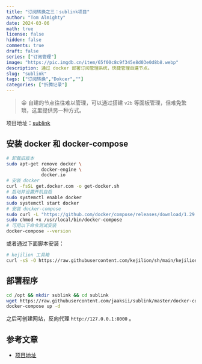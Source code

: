 ```yaml
---
title: "订阅转换之三：sublink项目"
author: "Tom Almighty"
date: 2024-03-06
math: true
license: false
hidden: false
comments: true
draft: false
series: ["订阅管理"]
image: "https://pic.imgdb.cn/item/65f00c8c9f345e8d03e0d8b8.webp"
description: 通过 docker 部署订阅管理系统，快捷管理自建节点。
slug: "sublink"
tags: ["订阅转换","Dokcer",""]
categories: ["折腾记录"]
---
```


> 😀 自建的节点往往难以管理，可以通过搭建 `v2b` 等面板管理，但难免繁琐，这里提供另一种方式。


项目地址：[sublink](https://github.com/jaaksii/sublink)

## 安装 docker 和 docker-compose

```bash
# 卸载旧版本
sudo apt-get remove docker \
             docker-engine \
             docker.io
# 安装 docker
curl -fsSL get.docker.com -o get-docker.sh
# 启动并设置开机自启
sudo systemctl enable docker
sudo systemctl start docker
# 安装 docker-compose
sudo curl -L "https://github.com/docker/compose/releases/download/1.29.1/docker-compose-$(uname -s)-$(uname -m)" -o /usr/local/bin/docker-compose
sudo chmod +x /usr/local/bin/docker-compose
# 可用以下命令测试安装
docker-compose --version
```

或者通过下面脚本安装：

```bash
# kejilion 工具箱
curl -sS -O https://raw.githubusercontent.com/kejilion/sh/main/kejilion.sh && chmod +x kejilion.sh && ./kejilion.sh
```

## 部署程序

```bash
cd /opt && mkdir sublink && cd sublink
wget https://raw.githubusercontent.com/jaaksii/sublink/master/docker-compose.yml
docker-compose up -d
```

之后可创建网站，反向代理 `http://127.0.0.1:8000` 。

## 参考文章

- [项目地址](https://github.com/jaaksii/sublink)